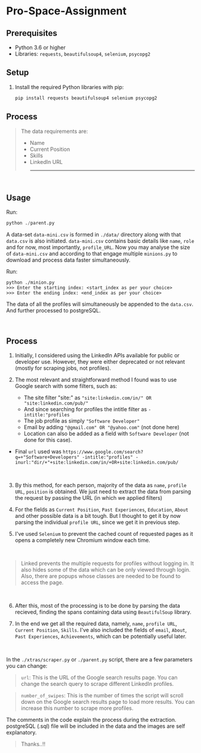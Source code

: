 # Pro-Space-Assignment

## Prerequisites

- Python 3.6 or higher
- Libraries: `requests`, `beautifulsoup4`, `selenium`, `psycopg2`

## Setup

1. Install the required Python libraries with pip:

    ```bash
    pip install requests beautifulsoup4 selenium psycopg2
    ```

## Process

> The data requirements are:
> - Name
> - Current Position
> - Skills
> - LinkedIn URL
>    ___

<br>

## Usage

Run: 
``` python
python ./parent.py
```

A data-set `data-mini.csv` is formed in `./data/` directory along with that `data.csv` is also initiated. `data-mini.csv` contains basic details like `name`, `role` and for now, most importantly, `profile_URL`. Now you may analyse the size of `data-mini.csv` and according to that engage multiple `minions.py` to download and process data faster simultaneously.

Run:
```
python ./minion.py
>>> Enter the starting index: <start_index as per your choice>
>>> Enter the ending index: <end_index as per your choice>
```

The data of all the profiles will simultaneously be appended to the `data.csv`. And further processed to postgreSQL.

<br>

## Process

1. Initially, I considered using the LinkedIn APIs available for public or developer use. However, they were either deprecated or not relevant (mostly for scraping jobs, not profiles).

2. The most relevant and straightforward method I found was to use Google search with some filters, such as:

    - The site filter "site:" as `"site:linkedin.com/in/" OR "site:linkedin.com/pub/"`
    - And since searching for profiles the intitle filter as `-intitle:"profiles`
    - The job profile as simply `"Software Developer"`
    - Email by adding `"@gmail.com" OR "@yahoo.com"` (not done here)
    - Location can also be added as a field with `Software Developer` (not done for this case).

- Final `url` used was `https://www.google.com/search?q=+"Software+Developers" -intitle:"profiles" -inurl:"dir/+"+site:linkedin.com/in/+OR+site:linkedin.com/pub/`

<br>

3. By this method, for each person, majority of the data as `name`, `profile URL`, `position` is obtained. We just need to extract the data from parsing the request by passing the URL (in which we applied filters)


4. For the fields as `Current Position`, `Past Experiences`, `Education`, `About` and other possible data is a bit tough. But I thought to get it by now parsing the individual `profile URL`, since we get it in previous step.

5. I've used `Selenium` to prevent the cached count of requested pages as it opens a completely new Chromium window each time.

<br>

> Linked prevents the multiple requests for profiles without logging in. It also hides some of the data which can be only viewed through login. Also, there are popups whose classes are needed to be found to access the page. 

<br>

6. After this, most of the processing is to be done by parsing the data recieved, finding the spans containing data using `BeautifulSoup` library.

7. In the end we get all the required data, namely, `name`, `profile URL`, `Current Position`, `Skills`. I've also included the fields of `email`, `About`, `Past Experiences`, `Achievements`, which can be potentially useful later.

<br>

In the `./xtras/scraper.py` or `./parent.py` script, there are a few parameters you can change:

> `url`: This is the URL of the Google search results page. You can change the search query to scrape different LinkedIn profiles.

> `number_of_swipes`: This is the number of times the script will scroll down on the Google search results page to load more results. You can increase this number to scrape more profiles.

The comments in the code explain the process during the extraction. postgreSQL (.sql) file will be included in the data and the images are self explanatory.


> Thanks..!!